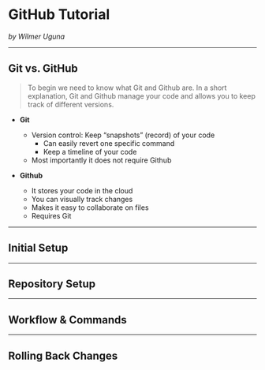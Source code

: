 # GitHub Tutorial

_by Wilmer Uguna_

---
## Git vs. GitHub

> To begin we need to know what Git and Github are.
In a short explanation, Git and Github manage your code and allows you to keep track of different versions.

* **Git**
    * Version control: Keep “snapshots” (record) of your code 
        * Can easily revert one specific   command 
        * Keep a timeline of your code 
    * Most importantly it does not require Github

* **Github**
    * It stores your code in the cloud
    * You can visually track changes
    * Makes it easy to collaborate on files
    * Requires Git 

---
## Initial Setup



---
## Repository Setup



---
## Workflow & Commands



---
## Rolling Back Changes